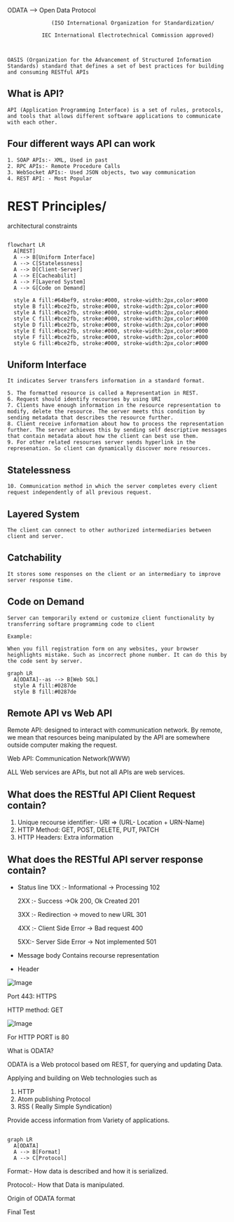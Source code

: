 



ODATA —> Open Data Protocol 

                  (ISO International Organization for Standardization/

               IEC International Electrotechnical Commission approved)

    

    OASIS (Organization for the Advancement of Structured Information Standards) standard that defines a set of best practices for building and consuming RESTful APIs

     

## What is API?

    API (Application Programming Interface) is a set of rules, protocols, and tools that allows different software applications to communicate with each other.

## Four different ways API can work

    1. SOAP APIs:- XML, Used in past
    2. RPC APIs:- Remote Procedure Calls
    3. WebSocket APIs:- Used JSON objects, two way communication
    4. REST API: - Most Popular
    

# REST Principles/ 
architectural constraints

    

```mermaid

flowchart LR
  A[REST]
  A --> B[Uniform Interface]
  A --> C[Statelessness]
  A --> D[Client-Server]
  A --> E[Cacheabilit]
  A --> F[Layered System]
  A --> G[Code on Demand]
  
  style A fill:#64bef9, stroke:#000, stroke-width:2px,color:#000
  style B fill:#bce2fb, stroke:#000, stroke-width:2px,color:#000
  style A fill:#bce2fb, stroke:#000, stroke-width:2px,color:#000
  style C fill:#bce2fb, stroke:#000, stroke-width:2px,color:#000
  style D fill:#bce2fb, stroke:#000, stroke-width:2px,color:#000
  style E fill:#bce2fb, stroke:#000, stroke-width:2px,color:#000
  style F fill:#bce2fb, stroke:#000, stroke-width:2px,color:#000
  style G fill:#bce2fb, stroke:#000, stroke-width:2px,color:#000

```

## Uniform Interface

    It indicates Server transfers information in a standard format.

    5. The formatted resource is called a Representation in REST.
    6. Request should identify recourses by using URI
    7. Clients have enough information in the resource representation to modify, delete the resource. The server meets this condition by sending metadata that describes the resource further. 
    8. Client receive information about how to process the representation further. The server achieves this by sending self descriptive messages that contain metadata about how the client can best use them.
    9. For other related resourses server sends hyperlink in the represenation. So client can dynamically discover more resources.
    

## Statelessness

    

    10. Communication method in which the server completes every client request independently of all previous request.
## Layered System

    

    The client can connect to other authorized intermediaries between client and server.

## Catchability

    It stores some responses on the client or an intermediary to improve server response time.

## Code on Demand

    Server can temporarily extend or customize client functionality by transferring softare programming code to client

    Example:

    When you fill registration form on any websites, your browser heighlights mistake. Such as incorrect phone number. It can do this by the code sent by server. 

    

    

    



```mermaid
graph LR
  A[ODATA]--as --> B[Web SQL]
  style A fill:#0287de
  style B fill:#0287de
```





## Remote API vs Web API

Remote API: designed to interact with communication network. By remote, we mean that resources being manipulated by the API are somewhere outside computer making the request.



Web API: Communication Network(WWW)

ALL Web services are APIs, but not all APIs are web services.

## What does the RESTful API Client Request contain?

1. Unique recourse identifier:- URI ⇒ (URL- Location + URN-Name)
1. HTTP Method: GET, POST, DELETE, PUT, PATCH
1. HTTP Headers: Extra information


## What does the RESTful API server response contain?



- Status  line 
  1XX :- Informational → Processing 102

  2XX :- Success →Ok 200, Ok Created 201

  3XX :- Redirection → moved to new URL 301

  4XX :- Client Side Error → Bad request 400

  5XX:- Server Side Error → Not implemented 501



- Message body
  Contains recourse representation

-  Header


![Image](https://prod-files-secure.s3.us-west-2.amazonaws.com/957548da-634d-4c7f-b0aa-dd4d7a9da4c5/de3257b0-99da-4a97-9108-71d731170890/image.png?X-Amz-Algorithm=AWS4-HMAC-SHA256&X-Amz-Content-Sha256=UNSIGNED-PAYLOAD&X-Amz-Credential=ASIAZI2LB466V5L7F4BI%2F20251031%2Fus-west-2%2Fs3%2Faws4_request&X-Amz-Date=20251031T182226Z&X-Amz-Expires=3600&X-Amz-Security-Token=IQoJb3JpZ2luX2VjEFIaCXVzLXdlc3QtMiJHMEUCIQCOr1ib4bihrWfLziVDPTNtewzIxwsnXJZ3CzH2f%2FbIOAIgamtr6Vc6NEodM1eMO1fWAvUMmpkUVhIFkiGkqG9%2FDm4q%2FwMIGxAAGgw2Mzc0MjMxODM4MDUiDPurz9RF9SJ6TUNyJSrcA52ekCcwjsLW2wx44WV16q14UU%2Bw%2Fe672KgO%2Ft11p2WK5sb1S7bPtdarlh4pKTSmj%2B9kIL4IhSIeO1%2FrZVp5eMyiwu4Mvk%2BiKurPVXOKTBsF41LZJjzj5xGfacq5rNCpcVLMZTAnzclpoG8t9F1jeFhrlruAfrjZOyH0x1B%2B2OYfcytG7r4Ve3kA9KRzfffiYUI31H5RNem6mDCbwlWqTRH%2BBmplidVCIQ0ImUkScFh1Hpc2Sah3YNy1wHRPCB%2BAiMDlEzFe4I%2FT8xEp9VN8BbeI87fUgOfg9ZBLuSdoF3obOrkyXHhOAy0nXPHHHRjkBIR6Zm9lGp8B%2F9rd4X4%2BaxjuVNCPTVDbZbm2UOTAdPEmrMiYZYuYZXEMowJcqdxnqX39u%2BlgROqz2Ysys%2FYSPVM2bepl99uhNGLbAcej8aHCnNIS2Y9FL1PI34T%2FS1JWG5QLXlBZbEtFBLIpc1EWi7Zej%2BYeJCNdAfuX2%2FRoVbyylXL3md8MXfgsK8xO%2BvDXH5wSgkblsSiyP%2BKEyIGBQkmCsaFgGCMNGCPNRogvOzCEm13QLwejy3LN0Z7wDdVi27pg%2FVi0bBcpGJZmTUq2RnWQSDxzQ9DvJPa7wpIn%2B%2FbdtSxq7LWrW2UhRJFkMJX1k8gGOqUBAzAFjuqH%2B1TipiOcGgzfWnGXqN0sgzdsTUKcRP0%2BH%2FcfGvIzY6XGeSlwf0G1ZMpFW%2BjhdqP2bH2hqx6HSzvnDpim%2FIt1GcC%2FfFQDfhljARw%2Fin6DojlqlGFKUD9eNn1Ir6Pre1onKerMMCzM7KRvZX%2BQ9pkpN6xLPAp3dtD%2FvsNcxIW%2FYIHMGA2Ua6tc0KeNpwYJJOFUL7Gc8jnDaoC%2FR9F3H1Op&X-Amz-Signature=791b2ca04e46f02862d40a1c0fc5b6c0d13457ded94dadbfbdb164d3070fe01a&X-Amz-SignedHeaders=host&x-amz-checksum-mode=ENABLED&x-id=GetObject)



Port 443: HTTPS

HTTP method: GET



![Image](https://prod-files-secure.s3.us-west-2.amazonaws.com/957548da-634d-4c7f-b0aa-dd4d7a9da4c5/dc56f68d-8daf-4b31-bc04-5bd2547ffac9/image.png?X-Amz-Algorithm=AWS4-HMAC-SHA256&X-Amz-Content-Sha256=UNSIGNED-PAYLOAD&X-Amz-Credential=ASIAZI2LB466V5L7F4BI%2F20251031%2Fus-west-2%2Fs3%2Faws4_request&X-Amz-Date=20251031T182226Z&X-Amz-Expires=3600&X-Amz-Security-Token=IQoJb3JpZ2luX2VjEFIaCXVzLXdlc3QtMiJHMEUCIQCOr1ib4bihrWfLziVDPTNtewzIxwsnXJZ3CzH2f%2FbIOAIgamtr6Vc6NEodM1eMO1fWAvUMmpkUVhIFkiGkqG9%2FDm4q%2FwMIGxAAGgw2Mzc0MjMxODM4MDUiDPurz9RF9SJ6TUNyJSrcA52ekCcwjsLW2wx44WV16q14UU%2Bw%2Fe672KgO%2Ft11p2WK5sb1S7bPtdarlh4pKTSmj%2B9kIL4IhSIeO1%2FrZVp5eMyiwu4Mvk%2BiKurPVXOKTBsF41LZJjzj5xGfacq5rNCpcVLMZTAnzclpoG8t9F1jeFhrlruAfrjZOyH0x1B%2B2OYfcytG7r4Ve3kA9KRzfffiYUI31H5RNem6mDCbwlWqTRH%2BBmplidVCIQ0ImUkScFh1Hpc2Sah3YNy1wHRPCB%2BAiMDlEzFe4I%2FT8xEp9VN8BbeI87fUgOfg9ZBLuSdoF3obOrkyXHhOAy0nXPHHHRjkBIR6Zm9lGp8B%2F9rd4X4%2BaxjuVNCPTVDbZbm2UOTAdPEmrMiYZYuYZXEMowJcqdxnqX39u%2BlgROqz2Ysys%2FYSPVM2bepl99uhNGLbAcej8aHCnNIS2Y9FL1PI34T%2FS1JWG5QLXlBZbEtFBLIpc1EWi7Zej%2BYeJCNdAfuX2%2FRoVbyylXL3md8MXfgsK8xO%2BvDXH5wSgkblsSiyP%2BKEyIGBQkmCsaFgGCMNGCPNRogvOzCEm13QLwejy3LN0Z7wDdVi27pg%2FVi0bBcpGJZmTUq2RnWQSDxzQ9DvJPa7wpIn%2B%2FbdtSxq7LWrW2UhRJFkMJX1k8gGOqUBAzAFjuqH%2B1TipiOcGgzfWnGXqN0sgzdsTUKcRP0%2BH%2FcfGvIzY6XGeSlwf0G1ZMpFW%2BjhdqP2bH2hqx6HSzvnDpim%2FIt1GcC%2FfFQDfhljARw%2Fin6DojlqlGFKUD9eNn1Ir6Pre1onKerMMCzM7KRvZX%2BQ9pkpN6xLPAp3dtD%2FvsNcxIW%2FYIHMGA2Ua6tc0KeNpwYJJOFUL7Gc8jnDaoC%2FR9F3H1Op&X-Amz-Signature=fa8eec8ac10e1c38c09f2106eaa92a181989e38009d33194b2c3108cbac7c39b&X-Amz-SignedHeaders=host&x-amz-checksum-mode=ENABLED&x-id=GetObject)





For HTTP PORT is 80



What is ODATA?

  ODATA is a Web protocol based om REST, for querying and updating Data.

Applying and building on Web technologies such as

  1. HTTP
  2. Atom publishing Protocol
  3. RSS ( Really Simple Syndication) 


Provide access information from Variety of applications.



## 

```mermaid
graph LR
  A[ODATA]
  A --> B[Format]
  A --> C[Protocol]
```

Format:- How data is described and how it is serialized.

Protocol:- How that Data is manipulated.



Origin of ODATA format





Final Test







